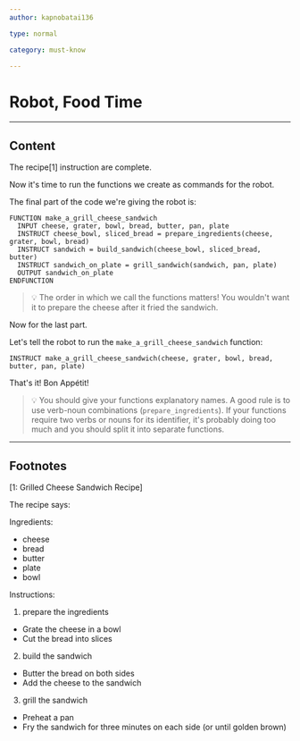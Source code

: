 ```yaml
---
author: kapnobatai136

type: normal

category: must-know

---
```


# Robot, Food Time

---
## Content

The recipe[1] instruction are complete.

Now it's time to run the functions we create as commands for the robot.

The final part of the code we're giving the robot is:

```plain-text
FUNCTION make_a_grill_cheese_sandwich
  INPUT cheese, grater, bowl, bread, butter, pan, plate
  INSTRUCT cheese_bowl, sliced_bread = prepare_ingredients(cheese, grater, bowl, bread)
  INSTRUCT sandwich = build_sandwich(cheese_bowl, sliced_bread, butter)
  INSTRUCT sandwich_on_plate = grill_sandwich(sandwich, pan, plate)
  OUTPUT sandwich_on_plate
ENDFUNCTION
```

> 💡 The order in which we call the functions matters! You wouldn't want it to prepare the cheese after it fried the sandwich.

Now for the last part.

Let's tell the robot to run the `make_a_grill_cheese_sandwich` function:

```plain_text
INSTRUCT make_a_grill_cheese_sandwich(cheese, grater, bowl, bread, butter, pan, plate)
```

That's it! Bon Appétit!

> 💡 You should give your functions explanatory names. A good rule is to use verb-noun combinations (`prepare_ingredients`). If your functions require two verbs or nouns for its identifier, it's probably doing too much and you should split it into separate functions.

---
## Footnotes

[1: Grilled Cheese Sandwich Recipe]

The recipe says:

Ingredients:
- cheese
- bread
- butter
- plate
- bowl

Instructions:

1. prepare the ingredients
  - Grate the cheese in a bowl
  - Cut the bread into slices

2. build the sandwich
  - Butter the bread on both sides
  - Add the cheese to the sandwich

3. grill the sandwich
  - Preheat a pan
  - Fry the sandwich for three minutes on each side (or until golden brown)